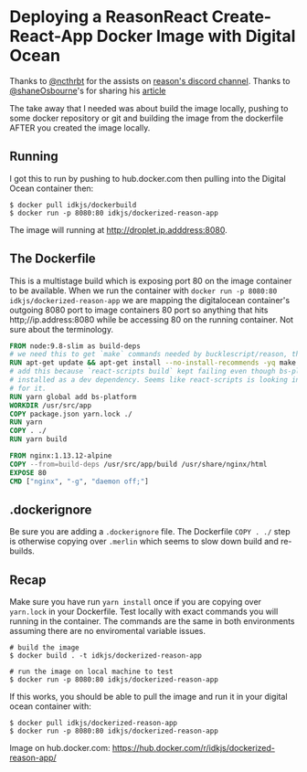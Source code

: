 # Deploying a ReasonReact Create-React-App Docker Image with Digital Ocean

Thanks to [@ncthrbt](https://twitter.com/@ncthbrt) for the assists on [reason's discord channel](https://discordapp.com/channels/235176658175262720/235176658175262720).
Thanks to [@shaneOsbourne](https://twitter.com/shaneosbourne?lang=en)'s for sharing his [article](https://medium.com/@shakyShane/lets-talk-about-docker-artifacts-27454560384f)

The take away that I needed was about build the image locally, pushing to some docker repository or git and building the image from the dockerfile AFTER you created the image locally.

## Running

I got this to run by pushing to hub.docker.com then pulling into the Digital Ocean container then:

```
$ docker pull idkjs/dockerbuild
$ docker run -p 8080:80 idkjs/dockerized-reason-app
```

The image will running at http://droplet.ip.adddress:8080.

## The Dockerfile

This is a multistage build which is exposing port 80 on the image container to be available. When we run the container with `docker run -p 8080:80 idkjs/dockerized-reason-app` we are mapping the digitalocean container's outgoing 8080 port to image containers 80 port so anything that hits http;//ip.address:8080 while be accessing 80 on the running container. Not sure about the terminology.

```Dockerfile
FROM node:9.8-slim as build-deps
# we need this to get `make` commands needed by bucklescript/reason, thanks @ncthbrt
RUN apt-get update && apt-get install --no-install-recommends -yq make g++
# add this because `react-scripts build` kept failing even though bs-platform was
# installed as a dev dependency. Seems like react-scripts is looking in global scope
# for it.
RUN yarn global add bs-platform
WORKDIR /usr/src/app
COPY package.json yarn.lock ./
RUN yarn
COPY . ./
RUN yarn build

FROM nginx:1.13.12-alpine
COPY --from=build-deps /usr/src/app/build /usr/share/nginx/html
EXPOSE 80
CMD ["nginx", "-g", "daemon off;"]
```

## .dockerignore

Be sure you are adding a `.dockerignore` file. The Dockerfile `COPY . ./` step is otherwise copying over `.merlin` which seems to slow down build and re-builds.

## Recap

Make sure you have run `yarn install` once if you are copying over `yarn.lock` in your Dockerfile.
Test locally with exact commands you will running in the container. The commands are the same in both environments assuming there are no enviromental variable issues.

```
# build the image
$ docker build . -t idkjs/dockerized-reason-app

# run the image on local machine to test
$ docker run -p 8080:80 idkjs/dockerized-reason-app
```

If this works, you should be able to pull the image and run it in your digital ocean container with:

```
$ docker pull idkjs/dockerized-reason-app
$ docker run -p 8080:80 idkjs/dockerized-reason-app
```

Image on hub.docker.com: https://hub.docker.com/r/idkjs/dockerized-reason-app/

